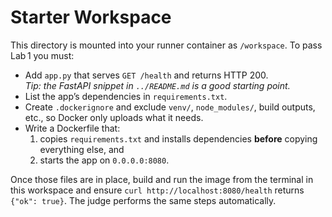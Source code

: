 # Starter Workspace

This directory is mounted into your runner container as `/workspace`. To pass Lab 1 you must:

- Add `app.py` that serves `GET /health` and returns HTTP 200.<br />
  _Tip: the FastAPI snippet in `../README.md` is a good starting point._
- List the app’s dependencies in `requirements.txt`.
- Create `.dockerignore` and exclude `venv/`, `node_modules/`, build outputs, etc., so Docker only uploads what it needs.
- Write a Dockerfile that:
  1. copies `requirements.txt` and installs dependencies **before** copying everything else, and
  2. starts the app on `0.0.0.0:8080`.

Once those files are in place, build and run the image from the terminal in this workspace and ensure `curl http://localhost:8080/health` returns `{"ok": true}`. The judge performs the same steps automatically.
